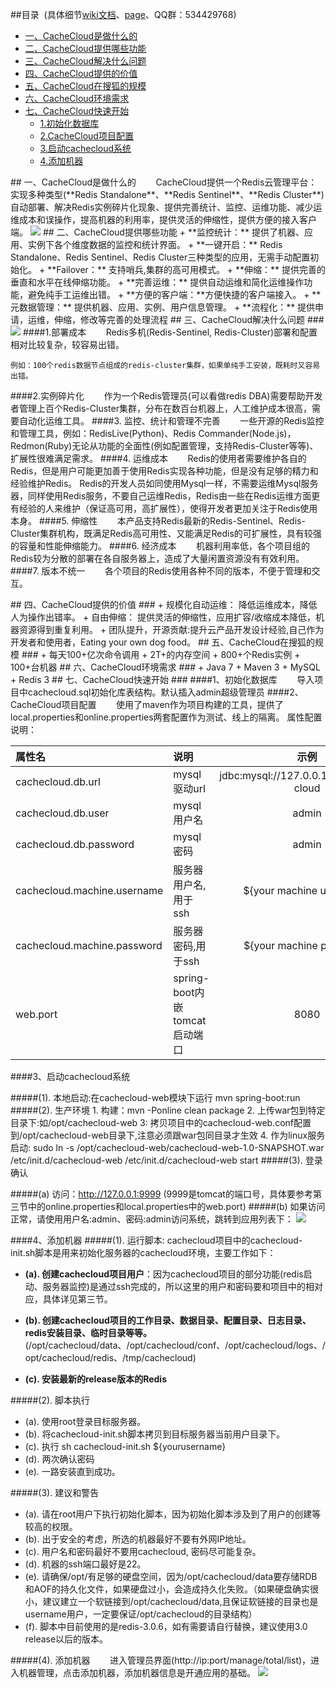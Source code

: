 ##<a name="index"/>目录&nbsp;&nbsp;(具体细节[wiki文档](https://github.com/sohutv/cachecloud/wiki "Cachecloud Wiki")、[page](http://sohutv.github.io/cachecloud "Cachecloud page")、QQ群：534429768)
* [一、CacheCloud是做什么的](#cc1)
* [二、CacheCloud提供哪些功能](#cc2)
* [三、CacheCloud解决什么问题](#cc3)
* [四、CacheCloud提供的价值](#cc4) 
* [五、CacheCloud在搜狐的规模](#cc5)
* [六、CacheCloud环境需求](#cc6)
* [七、CacheCloud快速开始](#cc7)
    * [1.初始化数据库](#cc7-1)
    * [2.CacheCloud项目配置](#cc7-2)
    * [3.启动cachecloud系统](#cc7-3)
    * [4.添加机器](#cc7-4)

<a name="cc1"/>
## 一、CacheCloud是做什么的
&nbsp;&nbsp;&nbsp;&nbsp;&nbsp;&nbsp;&nbsp;CacheCloud提供一个Redis云管理平台：实现多种类型(**Redis Standalone**、**Redis Sentinel**、**Redis Cluster**)自动部署、解决Redis实例碎片化现象、提供完善统计、监控、运维功能、减少运维成本和误操作，提高机器的利用率，提供灵活的伸缩性，提供方便的接入客户端。



<img src="http://i3.itc.cn/20160125/3084_5393fb5d_7350_f249_9e37_c0d06d00b908_1.png">

<a name="cc2"/>
## 二、CacheCloud提供哪些功能
+  **监控统计：**	提供了机器、应用、实例下各个维度数据的监控和统计界面。
+  **一键开启：**	Redis Standalone、Redis Sentinel、Redis Cluster三种类型的应用，无需手动配置初始化。
+  **Failover：**	支持哨兵,集群的高可用模式。
+  **伸缩：**	    提供完善的垂直和水平在线伸缩功能。
+  **完善运维：**    提供自动运维和简化运维操作功能，避免纯手工运维出错。
+  **方便的客户端：**方便快捷的客户端接入。
+  **元数据管理：**    提供机器、应用、实例、用户信息管理。
+  **流程化：**      提供申请，运维，伸缩，修改等完善的处理流程 

<a name="cc3"/>
## 三、CacheCloud解决什么问题 ###
<img src="http://i3.itc.cn/20160125/3084_e6f2f51c_54cf_4081_450f_c69998e74d01_1.png">
####1.部署成本
&nbsp;&nbsp;&nbsp;&nbsp;&nbsp;&nbsp;&nbsp;Redis多机(Redis-Sentinel, Redis-Cluster)部署和配置相对比较复杂，较容易出错。

	例如：100个redis数据节点组成的redis-cluster集群，如果单纯手工安装，既耗时又容易出错。
####2.实例碎片化
&nbsp;&nbsp;&nbsp;&nbsp;&nbsp;&nbsp;&nbsp;作为一个Redis管理员(可以看做redis DBA)需要帮助开发者管理上百个Redis-Cluster集群，分布在数百台机器上，人工维护成本很高，需要自动化运维工具。
####3. 监控、统计和管理不完善
&nbsp;&nbsp;&nbsp;&nbsp;&nbsp;&nbsp;&nbsp;一些开源的Redis监控和管理工具，例如：RedisLive(Python)、Redis Commander(Node.js)，Redmon(Ruby)无论从功能的全面性(例如配置管理，支持Redis-Cluster等等)、扩展性很难满足需求。
####4. 运维成本
&nbsp;&nbsp;&nbsp;&nbsp;&nbsp;&nbsp;&nbsp;Redis的使用者需要维护各自的Redis，但是用户可能更加善于使用Redis实现各种功能，但是没有足够的精力和经验维护Redis。
Redis的开发人员如同使用Mysql一样，不需要运维Mysql服务器，同样使用Redis服务，不要自己运维Redis，Redis由一些在Redis运维方面更有经验的人来维护（保证高可用，高扩展性），使得开发者更加关注于Redis使用本身。
####5. 伸缩性
&nbsp;&nbsp;&nbsp;&nbsp;&nbsp;&nbsp;&nbsp;本产品支持Redis最新的Redis-Sentinel、Redis-Cluster集群机构，既满足Redis高可用性、又能满足Redis的可扩展性，具有较强的容量和性能伸缩能力。
####6. 经济成本
&nbsp;&nbsp;&nbsp;&nbsp;&nbsp;&nbsp;&nbsp;机器利用率低，各个项目组的Redis较为分散的部署在各自服务器上，造成了大量闲置资源没有有效利用。 
####7. 版本不统一 
&nbsp;&nbsp;&nbsp;&nbsp;&nbsp;&nbsp;&nbsp;各个项目的Redis使用各种不同的版本，不便于管理和交互。

<a name="cc4"/>
## 四、CacheCloud提供的价值 ###
+  规模化自动运维：	降低运维成本，降低人为操作出错率。
+  自由伸缩：	    提供灵活的伸缩性，应用扩容/收缩成本降低，机器资源得到重复利用。
+  团队提升，开源贡献:提升云产品开发设计经验,自己作为开发者和使用者，Eating your own dog food。

<a name="cc5"/>
## 五、CacheCloud在搜狐的规模 ###
+  每天100+亿次命令调用
+  2T+的内存空间
+  800+个Redis实例
+  100+台机器

<a name="cc6"/>
## 六、CacheCloud环境需求 ###
+  Java 7
+  Maven 3
+  MySQL
+  Redis 3

<a name="cc7"/>
## 七、CacheCloud快速开始 ###

<a name="cc7-1"/>
####1、初始化数据库
&nbsp;&nbsp;&nbsp;&nbsp;&nbsp;&nbsp;&nbsp;导入项目中cachecloud.sql初始化库表结构。默认插入admin超级管理员

<a name="cc7-2"/>
####2、CacheCloud项目配置
&nbsp;&nbsp;&nbsp;&nbsp;&nbsp;&nbsp;&nbsp;使用了maven作为项目构建的工具，提供了 local.properties和online.properties两套配置作为测试、线上的隔离。
属性配置说明：
	

| 属性名 | 说明  | 示例 |
| :-------------------------- |:----------------------------- | :----------------------------------------:|
| cachecloud.db.url      | mysql驱动url     | jdbc:mysql://127.0.0.1:3306/cache-cloud |
| cachecloud.db.user     | mysql用户名      |  admin |
| cachecloud.db.password | mysql密码        |  admin | 
| cachecloud.machine.username | 服务器用户名,用于ssh        | ${your machine username} | 
| cachecloud.machine.password | 服务器密码,用于ssh        |  ${your machine password} | 
| web.port | spring-boot内嵌tomcat启动端口        | 8080  | 		
		
		
		
<a name="cc7-3"/>
####3、启动cachecloud系统

#####(1). 本地启动:在cachecloud-web模块下运行
        mvn spring-boot:run
#####(2). 生产环境
        1. 构建：mvn -Ponline clean package
        2. 上传war包到特定目录下:如/opt/cachecloud-web
        3: 拷贝项目中的cachecloud-web.conf配置到/opt/cachecloud-web目录下,注意必须跟war包同目录才生效
        4. 作为linux服务启动:
        sudo ln -s /opt/cachecloud-web/cachecloud-web-1.0-SNAPSHOT.war /etc/init.d/cachecloud-web 
        /etc/init.d/cachecloud-web start
#####(3). 登录确认

#####(a) 访问：http://127.0.0.1:9999
(9999是tomcat的端口号，具体要参考第三节中的online.properties和local.properties中的web.port)
#####(b) 如果访问正常，请使用用户名:admin、密码:admin访问系统，跳转到应用列表下：
<img src="http://i1.itc.cn/20160304/3084_b7374fe0_1136_79a9_6de7_699599da7345_1.png">

<a name="cc7-4"/>
####4、添加机器
#####(1). 运行脚本:
cachecloud项目中的cachecloud-init.sh脚本是用来初始化服务器的cachecloud环境，主要工作如下：

+  **(a). 创建cachecloud项目用户**：因为cachecloud项目的部分功能(redis启动、服务器监控)是通过ssh完成的，所以这里的用户和密码要和项目中的相对应，具体详见第三节。

+  **(b). 创建cachecloud项目的工作目录、数据目录、配置目录、日志目录、redis安装目录、临时目录等等。**(/opt/cachecloud/data、/opt/cachecloud/conf、/opt/cachecloud/logs、/opt/cachecloud/redis、/tmp/cachecloud)

+  **(c). 安装最新的release版本的Redis**

#####(2). 脚本执行
+  (a). 使用root登录目标服务器。
+  (b). 将cachecloud-init.sh脚本拷贝到目标服务器当前用户目录下。
+  (c). 执行 sh cachecloud-init.sh ${yourusername}
+  (d). 两次确认密码
+  (e). 一路安装直到成功。

#####(3). 建议和警告 
+  (a). 请在root用户下执行初始化脚本，因为初始化脚本涉及到了用户的创建等较高的权限。
+  (b). 出于安全的考虑，所选的机器最好不要有外网IP地址。
+  (c). 用户名和密码最好不要用cachecloud, 密码尽可能复杂。
+  (d). 机器的ssh端口最好是22。
+  (e). 请确保/opt/有足够的硬盘空间，因为/opt/cachecloud/data要存储RDB和AOF的持久化文件，如果硬盘过小，会造成持久化失败。（如果硬盘确实很小，建议建立一个软链接到/opt/cachecloud/data,且保证软链接的目录也是username用户，一定要保证/opt/cachecloud的目录结构）
+  (f). 脚本中目前使用的是redis-3.0.6，如有需要请自行替换，建议使用3.0 release以后的版本。
    
#####(4). 添加机器 
&nbsp;&nbsp;&nbsp;&nbsp;&nbsp;&nbsp;&nbsp;进入管理员界面(http://ip:port/manage/total/list)，进入机器管理，点击添加机器，添加机器信息是开通应用的基础。
<img src="http://i2.itc.cn/20160127/3084_c9d9d17b_4e86_a17f_5442_cf9cc08c68f3_1.jpg"/>


 
